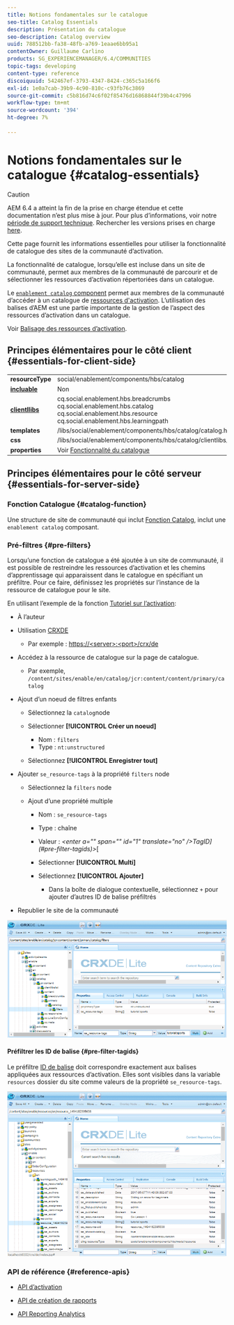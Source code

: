 ```yaml
---
title: Notions fondamentales sur le catalogue
seo-title: Catalog Essentials
description: Présentation du catalogue
seo-description: Catalog overview
uuid: 788512bb-fa38-48fb-a769-1eaae6bb95a1
contentOwner: Guillaume Carlino
products: SG_EXPERIENCEMANAGER/6.4/COMMUNITIES
topic-tags: developing
content-type: reference
discoiquuid: 542467ef-3793-4347-8424-c365c5a166f6
exl-id: 1e0a7cab-39b9-4c90-810c-c93fb76c3869
source-git-commit: c5b816d74c6f02f85476d16868844f39b4c47996
workflow-type: tm+mt
source-wordcount: '394'
ht-degree: 7%

---
```


# Notions fondamentales sur le catalogue {#catalog-essentials}

>[!CAUTION]
>
>AEM 6.4 a atteint la fin de la prise en charge étendue et cette documentation n’est plus mise à jour. Pour plus d’informations, voir notre [période de support technique](https://helpx.adobe.com/fr/support/programs/eol-matrix.html). Rechercher les versions prises en charge [here](https://experienceleague.adobe.com/docs/?lang=fr).

Cette page fournit les informations essentielles pour utiliser la fonctionnalité de catalogue des sites de la communauté d’activation.

La fonctionnalité de catalogue, lorsqu’elle est incluse dans un site de communauté, permet aux membres de la communauté de parcourir et de sélectionner les ressources d’activation répertoriées dans un catalogue.

Le [ `enablement catalog` component](catalog.md) permet aux membres de la communauté d’accéder à un catalogue de [ressources d&#39;activation](resources.md). L’utilisation des balises d’AEM est une partie importante de la gestion de l’aspect des ressources d’activation dans un catalogue.

Voir [Balisage des ressources d’activation](tag-resources.md).

## Principes élémentaires pour le côté client {#essentials-for-client-side}

<table> 
 <tbody> 
  <tr> 
   <td> <strong>resourceType</strong></td> 
   <td>social/enablement/components/hbs/catalog</td> 
  </tr> 
  <tr> 
   <td> <a href="scf.md#add-or-include-a-communities-component"><strong>incluable</strong></a></td> 
   <td>Non</td> 
  </tr> 
  <tr> 
   <td> <a href="clientlibs.md"><strong>clientllibs</strong></a></td> 
   <td>cq.social.enablement.hbs.breadcrumbs<br /> cq.social.enablement.hbs.catalog<br /> cq.social.enablement.hbs.resource<br /> cq.social.enablement.hbs.learningpath</td> 
  </tr> 
  <tr> 
   <td> <strong>templates</strong></td> 
   <td> /libs/social/enablement/components/hbs/catalog/catalog.hbs<br /> </td> 
  </tr> 
  <tr> 
   <td> <strong>css</strong></td> 
   <td> /libs/social/enablement/components/hbs/catalog/clientlibs/catalog.css</td> 
  </tr> 
  <tr> 
   <td><strong> properties</strong></td> 
   <td>Voir <a href="catalog.md">Fonctionnalité du catalogue</a></td> 
  </tr> 
 </tbody> 
</table>

## Principes élémentaires pour le côté serveur {#essentials-for-server-side}

### Fonction Catalogue {#catalog-function}

Une structure de site de communauté qui inclut [Fonction Catalog](functions.md#catalog-function), inclut une `enablement catalog` composant.

### Pré-filtres {#pre-filters}

Lorsqu’une fonction de catalogue a été ajoutée à un site de communauté, il est possible de restreindre les ressources d’activation et les chemins d’apprentissage qui apparaissent dans le catalogue en spécifiant un préfiltre. Pour ce faire, définissez les propriétés sur l’instance de la ressource de catalogue pour le site.

En utilisant l’exemple de la fonction [Tutoriel sur l’activation](getting-started-enablement.md):

* À l’auteur
* Utilisation [CRXDE](../../help/sites-developing/developing-with-crxde-lite.md)

   * Par exemple : [https://&lt;server>:&lt;port>/crx/de](http://localhost:4502/crx/de)

* Accédez à la ressource de catalogue sur la page de catalogue.

   * Par exemple, `/content/sites/enable/en/catalog/jcr:content/content/primary/catalog`

* Ajout d’un noeud de filtres enfants

   * Sélectionnez la `catalog`node
   * Sélectionner **[!UICONTROL Créer un noeud]**

      * Nom : `filters`
      * Type : `nt:unstructured`
   * Sélectionnez **[!UICONTROL Enregistrer tout]**


* Ajouter `se_resource-tags` à la propriété `filters` node

   * Sélectionnez la `filters` node
   * Ajout d’une propriété multiple

      * Nom : `se_resource-tags`
      * Type : chaîne
      * Valeur : *&lt;enter a=&quot;&quot; span=&quot;&quot; id=&quot;1&quot; translate=&quot;no&quot; />TagID](#pre-filter-tagids)>*[
      * Sélectionner **[!UICONTROL Multi]**
      * Sélectionnez **[!UICONTROL Ajouter]**

         * Dans la boîte de dialogue contextuelle, sélectionnez `+` pour ajouter d’autres ID de balise préfiltrés

* Republier le site de la communauté

![chlimage_1-189](assets/chlimage_1-189.png)

#### Préfiltrer les ID de balise {#pre-filter-tagids}

Le préfiltre [ID de balise](../../help/sites-developing/framework.md#tagid) doit correspondre exactement aux balises appliquées aux ressources d’activation. Elles sont visibles dans la variable `resources` dossier du site comme valeurs de la propriété `se_resource-tags`.

![chlimage_1-190](assets/chlimage_1-190.png)

### API de référence {#reference-apis}

* [API d’activation](https://helpx.adobe.com/experience-manager/6-4/sites/developing/using/reference-materials/javadoc/com/adobe/cq/social/enablement/reporting/model/api/package-summary.html)

* [API de création de rapports](https://helpx.adobe.com/experience-manager/6-4/sites/developing/using/reference-materials/javadoc/com/adobe/cq/social/reporting/dv/api/package-summary.html)

* [API Reporting Analytics](https://helpx.adobe.com/experience-manager/6-4/sites/developing/using/reference-materials/javadoc/com/adobe/cq/social/reporting/dv/model/api/package-summary.html)

